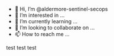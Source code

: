 - 👋 Hi, I’m @aldermore-sentinel-secops
- 👀 I’m interested in ...
- 🌱 I’m currently learning ...
- 💞️ I’m looking to collaborate on ...
- 📫 How to reach me ...

<!---
aldermore-sentinel-secops/aldermore-sentinel-secops is a ✨ special ✨ repository because its `README.md` (this file) appears on your GitHub profile.
You can click the Preview link to take a look at your changes.
--->

test test test
